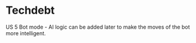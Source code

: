 # Techdebt

US 5 Bot mode - AI logic can be added later to make the moves of the bot more intelligent.
